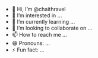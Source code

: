 - 👋 Hi, I’m @chaithravel
- 👀 I’m interested in ...
- 🌱 I’m currently learning ...
- 💞️ I’m looking to collaborate on ...
- 📫 How to reach me ...
- 😄 Pronouns: ...
- ⚡ Fun fact: ...

<!---
chaithravel/chaithravel is a ✨ special ✨ repository because its `README.md` (this file) appears on your GitHub profile.
You can click the Preview link to take a look at your changes.
--->
